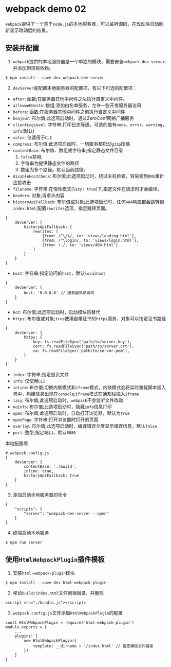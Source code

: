 # webpack demo 02

`webpack`提供了一个基于`node.js`的本地服务器，可以监听源码，在改动后自动刷新显示改动后的结果。

## 安装并配置

1. `webpack`提供的本地服务器是一个单独的模块，需要安装`webpack-dev-server`并添加到项目依赖。

```
$ npm install --save-dev webpack-dev-server
```

2. `devServer`是配置本地服务器的配置项，有以下可选的配置项：

- `after`: 函数;在服务器其他中间件之后执行自定义中间件。
- `allowwebHosts`: 数组;添加白名单服务，允许一些开发服务器访问
- `before`: 函数;在服务器其他中间件之前执行自定义中间件
- `bonjour`: 布尔值;此选项启动时，通过ZeroConf网络广播服务
- `clientLogLevel`: 字符串;打印日志等级，可选的值有`none`，`error`，`warning`，`info`(默认)
- `color`: 仅适用于`CLI`
- `compress`: 布尔值;此选项启动时，一切服务都启动`gzip`压缩
- `contentBase`: 布尔值、数组或字符串;指定静态文件目录
	1. `false`禁用;
	2. 字符串为提供静态文件的路径
	3. 数组为多个路径。默认当前路径。
- `disableHostCheck`: 布尔值;此选项启动时，绕过主机检查，容易受到`DNS`重新连接攻击
- `filename`: 字符串;在惰性模式(`lazy: true`)下,指定文件在请求时才会编译。
- `headers`: 对象;请求头内容
- `historyApiFallback`: 布尔值或对象;此选项启动时，任何`404`响应都会跳转到`index.html`;配置`rewrites`选项，指定跳转页面。

```
{
	devServer: {
		historyApiFallback: {
			rewrites: [
				{from: /^\/$/, to: 'views/landing.html'},
				{from: /^\login/, to: 'views/login.html'},
				{from: /./, to: 'views/404.html'}
			]
		}
	}
}
```

- `host`: 字符串;指定访问的`host`，默认`localhost`
```
{
	devServer: {
		host: '0.0.0.0' // 服务器外部访问
	}
}
```
- `hot`: 布尔值;此选项启动时，启动模块热替代
- `https`: 布尔值或对象;`true`使用自带证书的`https`服务，对象可以指定证书路径
```
{
	devServer: {
		https: {
			key: fs.readFileSync('path/to/server.key'),
			cert: fs.readFileSync('path/to/server.crt'),
			ca: fs.readFileSync('path/to/server.pem'),
		}
	}
}
```
- `index`: 字符串;指定首页文件
- `info`: 仅使用`CLI`
- `inline`: 布尔值;切换内联模式和`iframe`模式，内联模式会将实时重载脚本插入包中，构建信息出现在`console`;`iframe`模式在通知栏插入`iframe`
- `lazy`: 布尔值;此选项启动时，`webpack`不会监听文件改动
- `noInfo`: 布尔值;此选项启动时，隐藏`info`信息打印
- `open`: 布尔值;此选项启动时，自动打开浏览器，默认为`true`
- `openPage`: 字符串;打开浏览器时打开的页面
- `overlay`: 布尔值;此选项启动时，编译错误全屏显示错误信息，默认`false`
- `port`: 整型;指定端口，默认`8080`

本地配置项
```
# webpack.config.js
{
	devServer: {
		contentBase: './build',
		inline: true,
		historyApiFallback: true
	}
}
```

3. 添加启动本地服务器的命令

```
{
	"scripts": {
		"server": "webpack-dev-server --open"
	}
}
```

4. 终端启动本地服务

```
$ npm run server
```

## 使用`HtmlWebpackPlugin`插件模板

1. 安装`html-webpack-plugin`模块

```
$ npm install --save-dev html-webpack-plugin
```

2. 移动`build/index.html`文件到根目录，并删除

```
<script src="./bundle.js"></script>
```

3. `webpack.config.js`文件添加`HtmlWebpackPlugin`的配置

```
const HtmlWebpackPlugin = require('html-webpack-plugin')
module.exports = {
	...
	plugins: [
		new HtmlWebpackPlugin({
			template: __dirname + '/index.html' // 指定模板文件路径
		})
	]
}
```
